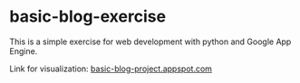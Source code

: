# basic-blog-exercise
This is a simple exercise for web development with python and Google App Engine.

Link for visualization: [basic-blog-project.appspot.com](http://basic-blog-project.appspot.com/)
